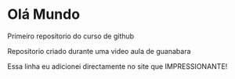 # Olá Mundo
 Primeiro repositorio do curso de github

Repositorio criado durante uma video aula de guanabara

Essa linha eu adicionei directamente no site que IMPRESSIONANTE!
